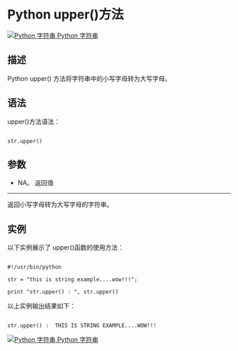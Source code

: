Python upper()方法
================

 [![Python 字符串](../images/up.gif)
 Python 字符串](python-strings.html)


  描述
--

 Python upper() 方法将字符串中的小写字母转为大写字母。

 语法
--

 upper()方法语法：

 
```

str.upper()

```

 参数
--

  * NA。
  返回值
---

 返回小写字母转为大写字母的字符串。

 实例
--

 以下实例展示了 upper()函数的使用方法：

 
```

#!/usr/bin/python

str = "this is string example....wow!!!";

print "str.upper() : ", str.upper()

```

 以上实例输出结果如下：

 
```

str.upper() :  THIS IS STRING EXAMPLE....WOW!!!

```

  [![Python 字符串](../images/up.gif)
 Python 字符串](python-strings.html)
